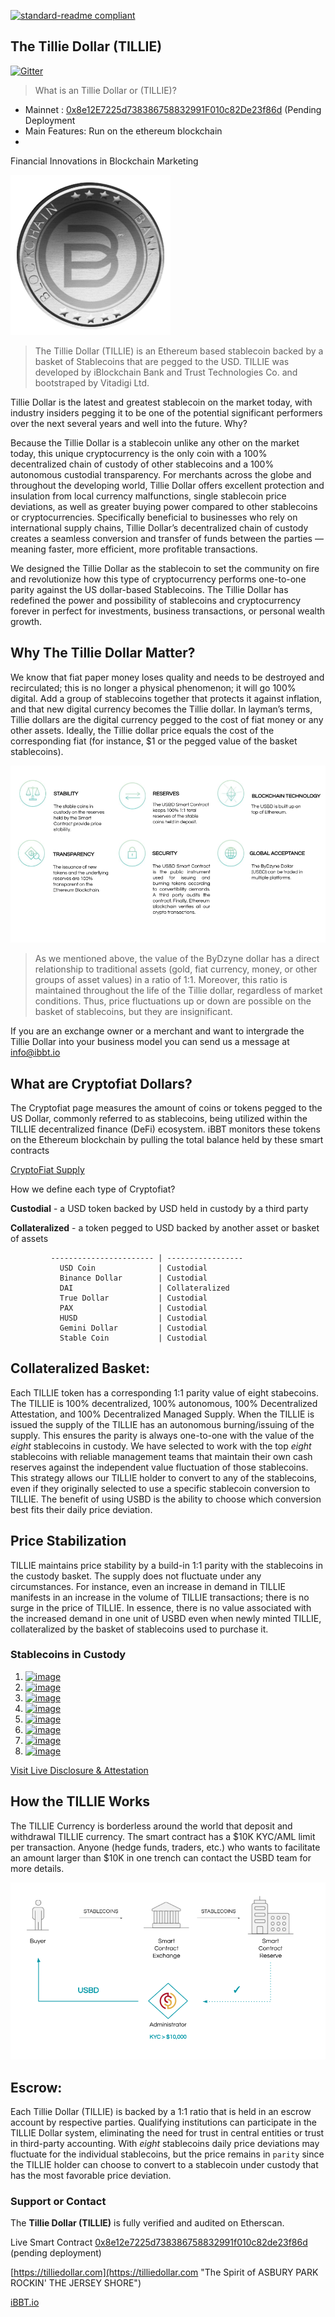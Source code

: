 [![standard-readme compliant](https://img.shields.io/badge/readme%20style-standard-brightgreen.svg?style=flat-square)](https://github.com/RichardLitt/standard-readme)

## The Tillie Dollar (TILLIE)
[![Gitter](https://badges.gitter.im/intergalacticcredits/community.svg)](https://gitter.im/Blockchain-Bank/community?utm_source=badge&utm_medium=badge&utm_campaign=pr-badge)

> What is an Tillie Dollar or (TILLIE)?  
- Mainnet : [0x8e12E7225d738386758832991F010c82De23f86d](https://ethplorer.io/address/0x8e12e7225d738386758832991f010c82de23f86d#chart=candlestick) (Pending Deployment
- Main Features: Run on the ethereum blockchain
- 
Financial Innovations in Blockchain Marketing

![image](https://github.com/Parity-Dollar/ByDzyneBlockchainDollar/blob/main/images/BDZN-256px.png)

> The Tillie Dollar (TILLIE) is an Ethereum based stablecoin backed by a basket of Stablecoins that are pegged to the USD. TILLIE was developed by iBlockchain Bank and Trust Technologies Co. and bootstraped by Vitadigi Ltd.

Tillie Dollar is the latest and greatest stablecoin on the market today, with industry insiders pegging it to be one of the potential significant performers over the next several years and well into the future. Why? 

Because the Tillie Dollar is a stablecoin unlike any other on the market today, this unique cryptocurrency is the only coin with a 100% decentralized chain of custody of other stablecoins and a 100% autonomous custodial transparency. For merchants across the globe and throughout the developing world, Tillie Dollar offers excellent protection and insulation from local currency malfunctions, single stablecoin price deviations, as well as greater buying power compared to other stablecoins or cryptocurrencies. Specifically beneficial to businesses who rely on international supply chains, Tillie Dollar’s decentralized chain of custody creates a seamless conversion and transfer of funds between the parties — meaning faster, more efficient, more profitable transactions.

We designed the Tillie Dollar as the stablecoin to set the community on fire and revolutionize how this type of cryptocurrency performs one-to-one parity against the US dollar-based Stablecoins. The Tillie Dollar has redefined the power and possibility of stablecoins and cryptocurrency forever in perfect for investments, business transactions, or personal wealth growth.

## Why The Tillie Dollar Matter?

We know that fiat paper money loses quality and needs to be destroyed and recirculated; this is no longer a physical phenomenon; it will go 100% digital. Add a group of stablecoins together that protects it against inflation, and that new digital currency becomes the Tillie dollar. In layman’s terms, Tillie dollars are the digital currency pegged to the cost of fiat money or any other assets. Ideally, the Tillie dollar price equals the cost of the corresponding fiat (for instance, $1 or the pegged value of the basket stablecoins). 

![image](https://github.com/Parity-Dollar/ByDzyneBlockchainDollar/blob/main/images/USBD%20Image%20V1.png)

> As we mentioned above, the value of the ByDzyne dollar has a direct relationship to traditional assets (gold, fiat currency, money, or other groups of asset values) in a ratio of 1:1. Moreover, this ratio is maintained throughout the life of the Tillie dollar, regardless of market conditions. Thus, price fluctuations up or down are possible on the basket of stablecoins, but they are insignificant. 

If you are an exchange owner or a merchant and want to intergrade the Tillie Dollar into your business model you can send us a message at info@ibbt.io

## What are Cryptofiat Dollars?

The Cryptofiat page measures the amount of coins or tokens pegged to the US Dollar, commonly referred to as stablecoins, being utilized within the TILLIE decentralized finance (DeFi) ecosystem. iBBT monitors these tokens on the Ethereum blockchain by pulling the total balance held by these smart contracts

[CryptoFiat Supply](https://etherscan.io/tokenholdings?a=0x8e12e7225d738386758832991f010c82de23f86d)

How we define each type of Cryptofiat?

**Custodial** - a USD token backed by USD held in custody by a third party

**Collateralized** - a token pegged to USD backed by another asset or basket of assets

             ----------------------- | -----------------
               USD Coin              | Custodial
               Binance Dollar        | Custodial
               DAI                   | Collateralized
               True Dollar           | Custodial
               PAX                   | Custodial
               HUSD                  | Custodial
               Gemini Dollar         | Custodial
               Stable Coin           | Custodial


## Collateralized Basket:

Each TILLIE token has a corresponding 1:1 parity value of eight stabecoins. The TILLIE is 100% decentralized, 100% autonomous, 100% Decentralized Attestation, and 100% Decentralized Managed Supply.  When the TILLIE is issued the supply of the TILLIE has an autonomous burning/issuing of the supply. This ensures the parity is always one-to-one with the value of the _eight_ stablecoins in custody. We have selected to work with the top _eight_ stablecoins with reliable management teams that maintain their own cash reserves against the independent value fluctuation of those stablecoins. This strategy allows our TILLIE holder to convert to any of the stablecoins, even if they originally selected to use a specific stablecoin conversion to TILLIE. The benefit of using USBD is the ability to choose which conversion best fits their daily price deviation. 

## Price Stabilization

TILLIE maintains price stability by a build-in 1:1 parity with the stablecoins in the custody basket. The supply does not fluctuate under any circumstances.  For instance, even an increase in demand in TILLIE manifests in an increase in the volume of TILLIE transactions; there is no surge in the price of TILLIE.  In essence, there is no value associated with the increased demand in one unit of USBD even when newly minted TILLIE, collateralized by the basket of stablecoins used to purchase it. 


### Stablecoins in Custody

1. [![image](https://etherscan.io/token/images/centre-usdc_28.png)](https://etherscan.io/address/0xa0b86991c6218b36c1d19d4a2e9eb0ce3606eb48?a=0x496266ff0876262b0177cef026a117abc24b2532 "USD Coin")
2. [![image](https://etherscan.io/token/images/MCDDai_32.png)](https://etherscan.io/address/0x6b175474e89094c44da98b954eedeac495271d0f?a=0x496266ff0876262b0177cef026a117abc24b2532 "Dai Stablecoin")
3. [![image](https://etherscan.io/token/images/paxos_28_2.png)](https://etherscan.io/address/0x8e870d67f660d95d5be530380d0ec0bd388289e1?a=0x496266ff0876262b0177cef026a117abc24b2532 "Paxos Standard")
4. [![image](https://etherscan.io/token/images/binanceusd_32.png)](https://etherscan.io/address/0x4fabb145d64652a948d72533023f6e7a623c7c53?a=0x496266ff0876262b0177cef026a117abc24b2532 "Binance Dollar")
5. [![image](https://etherscan.io/token/images/stableusd_32.png)](https://etherscan.io/address/0xa4bdb11dc0a2bec88d24a3aa1e6bb17201112ebe?a=0x496266ff0876262b0177cef026a117abc24b2532 "Stable USD")
6. [![image](https://etherscan.io/token/images/gemini_28.png)](https://etherscan.io/token/0x056fd409e1d7a124bd7017459dfea2f387b6d5cd?a=0x496266ff0876262b0177cef026a117abc24b2532 "Gemini USD")
7. [![image](https://etherscan.io/token/images/husd_32.png)](https://etherscan.io/address/0xdf574c24545e5ffecb9a659c229253d4111d87e1?a=0x496266ff0876262b0177cef026a117abc24b2532 "HUSD")
8. [![image](https://etherscan.io/token/images/trueusd_32.png)](https://etherscan.io/token/0x0000000000085d4780B73119b644AE5ecd22b376?a=0x496266ff0876262b0177cef026a117abc24b2532 "True USD")

[Visit Live Disclosure & Attestation](https://etherscan.io/tokenholdings?a=0x8e12e7225d738386758832991f010c82de23f86d)

## How the TILLIE Works

The TILLIE Currency is borderless around the world that deposit and withdrawal TILLIE currency. The smart contract has a $10K KYC/AML limit per transaction. Anyone (hedge funds, traders, etc.) who wants to facilitate an amount larger than $10K in one trench can contact the USBD team for more details.  

![image](https://github.com/Parity-Dollar/ByDzyneBlockchainDollar/blob/main/images/USBD-X-V1.png)

## Escrow: 

Each Tillie Dollar (TILLIE) is backed by a 1:1 ratio that is held in an escrow account by respective parties. Qualifying institutions can participate in the TILLIE Dollar system, eliminating the need for trust in central entities or trust in third-party accounting. With _eight_ stablecoins daily price deviations may fluctuate for the individual stablecoins, but the price remains in `parity` since the TILLIE holder can choose to convert to a stablecoin under custody that has the most favorable price deviation.

### Support or Contact

The **Tillie Dollar (TILLIE)** is fully verified and audited on Etherscan.

Live Smart Contract [0x8e12e7225d738386758832991f010c82de23f86d](https://etherscan.io/address/0x8e12e7225d738386758832991f010c82de23f86d "Visit ByDzyne Dollar Contract on Etherscan.io!") (pending deployment)

[https://tilliedollar.com](https://tilliedollar.com "The Spirit of ASBURY PARK ROCKIN' THE JERSEY SHORE")

[iBBT.io](https://ibbt.io "Visit iBlockchain Bank & Trust Technologies Co.!")



